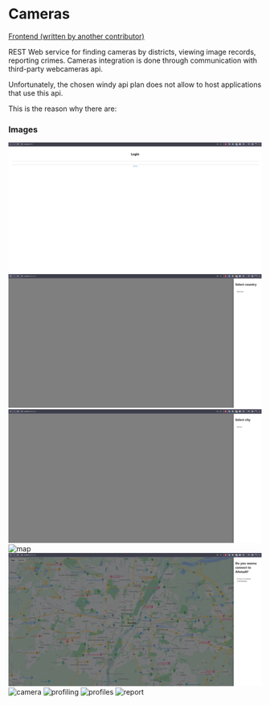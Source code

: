 # Cameras

[Frontend (written by another contributor)](https://github.com/Surveillance-project/front-end)

REST Web service for finding cameras by districts, viewing image records, reporting crimes. Cameras integration is done through communication with third-party webcameras api.

Unfortunately, the chosen windy api plan does not allow to host applications that use this api.

This is the reason why there are:

### Images
![login](project-meta/images/login.PNG)
![country](project-meta/images/select_country.PNG)
![city](project-meta/images/select_city.PNG)
![map](project-meta/images/map.PNG)
![cameras](project-meta/images/districts_cameras.PNG)
![camera](project-meta/images/camera_view.PNG)
![profiling](project-meta/images/perform_profiling.PNG)
![profiles](project-meta/images/profiles.PNG)
![report](project-meta/images/report_perform.PNG)
